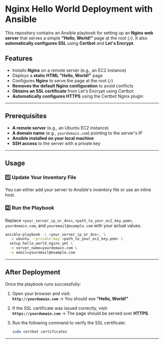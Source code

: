 # Nginx Hello World Deployment with Ansible

This repository contains an Ansible playbook for setting up an **Nginx web server** that serves a simple **"Hello, World!"** page at the root (`/`). It also **automatically configures SSL** using **Certbot** and **Let's Encrypt**.

## Features

- Installs **Nginx** on a remote server (e.g., an EC2 instance)
- Deploys a **static HTML "Hello, World!"** page
- Configures **Nginx** to serve the page at the root (`/`)
- **Removes the default Nginx configuration** to avoid conflicts
- **Obtains an SSL certificate** from Let's Encrypt using Certbot
- **Automatically configures HTTPS** using the Certbot Nginx plugin

---

## Prerequisites

- **A remote server** (e.g., an Ubuntu EC2 instance)
- **A domain name** (e.g., `yourdomain.com`) pointing to the server's IP
- **Ansible installed on your local machine**
- **SSH access** to the server with a private key

---

## Usage

### 1️⃣ Update Your Inventory File

You can either add your server to Ansible's inventory file or use an inline host.

### 2️⃣ Run the Playbook

Replace `<your_server_ip_or_dns>`, `<path_to_your_ec2_key.pem>`, `yourdomain.com`, and `youremail@example.com` with your actual values.

```bash
ansible-playbook -i <your_server_ip_or_dns>, \
  -u ubuntu --private-key <path_to_your_ec2_key.pem> \
  setup_hello_world_nginx.yml \
  -e server_name=yourdomain.com \
  -e email=youremail@example.com
```

---


## After Deployment

Once the playbook runs successfully:

1. Open your browser and visit:  
   **`http://yourdomain.com`** → You should see **"Hello, World!"**  
   
2. If the SSL certificate was issued correctly, visit:  
   **`https://yourdomain.com`** → The page should be served over **HTTPS**.  

3. Run the following command to verify the SSL certificate:  
   ```bash
   sudo certbot certificates
   ```

---

